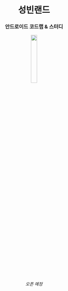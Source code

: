 <h1 align="center">성빈랜드</h1>
<h3 align="center">안드로이드 코드랩 & 스터디</h3>

<p align="center">
<img src="https://github.com/sungbinland/resource/blob/main/icon/hotel.png?raw=true" width="20%"/>
</p>

<h6 align="center">오픈 예정</h6>
